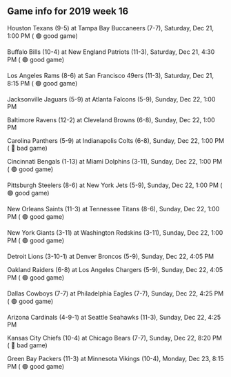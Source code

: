 ## Game info for 2019 week 16
Houston Texans (9-5) at Tampa Bay Buccaneers (7-7), Saturday, Dec 21, 1:00 PM (	:green_circle: good game)



Buffalo Bills (10-4) at New England Patriots (11-3), Saturday, Dec 21, 4:30 PM (	:green_circle: good game)



Los Angeles Rams (8-6) at San Francisco 49ers (11-3), Saturday, Dec 21, 8:15 PM (	:green_circle: good game)



Jacksonville Jaguars (5-9) at Atlanta Falcons (5-9), Sunday, Dec 22, 1:00 PM

Baltimore Ravens (12-2) at Cleveland Browns (6-8), Sunday, Dec 22, 1:00 PM

Carolina Panthers (5-9) at Indianapolis Colts (6-8), Sunday, Dec 22, 1:00 PM (	:red_circle: bad game)

Cincinnati Bengals (1-13) at Miami Dolphins (3-11), Sunday, Dec 22, 1:00 PM (	:green_circle: good game)

Pittsburgh Steelers (8-6) at New York Jets (5-9), Sunday, Dec 22, 1:00 PM (	:green_circle: good game)

New Orleans Saints (11-3) at Tennessee Titans (8-6), Sunday, Dec 22, 1:00 PM (	:green_circle: good game)

New York Giants (3-11) at Washington Redskins (3-11), Sunday, Dec 22, 1:00 PM (	:green_circle: good game)



Detroit Lions (3-10-1) at Denver Broncos (5-9), Sunday, Dec 22, 4:05 PM

Oakland Raiders (6-8) at Los Angeles Chargers (5-9), Sunday, Dec 22, 4:05 PM (	:green_circle: good game)

Dallas Cowboys (7-7) at Philadelphia Eagles (7-7), Sunday, Dec 22, 4:25 PM (	:green_circle: good game)

Arizona Cardinals (4-9-1) at Seattle Seahawks (11-3), Sunday, Dec 22, 4:25 PM



Kansas City Chiefs (10-4) at Chicago Bears (7-7), Sunday, Dec 22, 8:20 PM (	:red_circle: bad game)



Green Bay Packers (11-3) at Minnesota Vikings (10-4), Monday, Dec 23, 8:15 PM (	:green_circle: good game)

